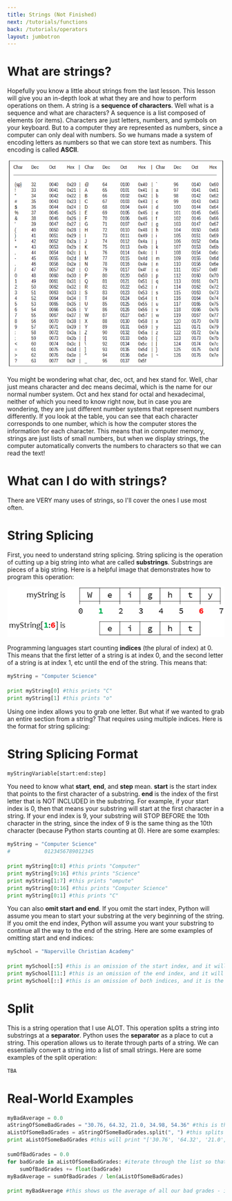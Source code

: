 ```yaml
---
title: Strings (Not Finished)
next: /tutorials/functions
back: /tutorials/operators
layout: jumbotron
---
```


# What are strings?

Hopefully you know a little about strings from the last lesson. This lesson will give you an in-depth look at what they are and how to perform operations on them. A string is a **sequence of characters**. Well what is a sequence and what are characters? A sequence is a list composed of elements (or items). Characters are just letters, numbers, and symbols on your keyboard. But to a computer they are represented as numbers, since a computer can only deal with numbers. So we humans made a system of encoding letters as numbers so that we can store text as numbers. This encoding is called **ASCII**.

![Ascii Table](imgs/ascii_table.gif)

You might be wondering what char, dec, oct, and hex stand for. Well, char just means character and dec means decimal, which is the name for our normal number system. Oct and hex stand for octal and hexadecimal, neither of which you need to know right now, but in case you are wondering, they are just different number systems that represent numbers differently. If you look at the table, you can see that each character corresponds to one number, which is how the computer stores the information for each character. This means that in computer memory, strings are just lists of small numbers, but when we display strings, the computer automatically converts the numbers to characters so that we can read the text!

# What can I do with strings?

There are VERY many uses of strings, so I'll cover the ones I use most often. 

# String Splicing

First, you need to understand string splicing. String splicing is the operation of cutting up a big string into what are called **substrings**. Substrings are pieces of a big string. Here is a helpful image that demonstrates how to program this operation:

![String Splicing](imgs/strings_example0.png)

Programming languages start counting **indices** (the plural of index) at 0. This means that the first letter of a string is at index 0, and the second letter of a string is at index 1, etc until the end of the string. This means that:

```python
myString = "Computer Science"

print myString[0] #this prints "C"
print myString[1] #this prints "o"
```

Using one index allows you to grab one letter. But what if we wanted to grab an entire section from a string? That requires using multiple indices. Here is the format for string splicing:

# String Splicing Format
```python
myStringVariable[start:end:step]
```

You need to know what **start**, **end**, and **step** mean. **start** is the start index that points to the first character of a substring. **end** is the index of the first letter that is NOT INCLUDED in the substring. For example, if your start index is 0, then that means your substring will start at the first character in a string. If your end index is 9, your substring will STOP BEFORE the 10th character in the string, since the index of 9 is the same thing as the 10th character (because Python starts counting at 0). Here are some examples:

```python
myString = "Computer Science"
#           0123456789012345

print myString[0:8] #this prints "Computer"
print myString[9:16] #this prints "Science"
print myString[1:7] #this prints "ompute"
print myString[0:16] #this prints "Computer Science"
print myString[0:1] #this prints "C"
```

You can also **omit start and end**. If you omit the start index, Python will assume you mean to start your substring at the very beginning of the string. If you omit the end index, Python will assume you want your substring to continue all the way to the end of the string. Here are some examples of omitting start and end indices:

```python
mySchool = "Naperville Christian Academy"

print mySchool[:5] #this is an omission of the start index, and it will print "Naper"
print mySchool[11:] #this is an omission of the end index, and it will print "Christian Academy"
print mySchool[::] #this is an omission of both indices, and it is the same thing as printing mySchool without any splicing
```

# Split

This is a string operation that I use ALOT. This operation splits a string into substrings at a **separator**. Python uses the **separator** as a place to cut a string. This operation allows us to iterate through parts of a string. We can essentially convert a string into a list of small strings. Here are some examples of the split operation:

```python
TBA
```

# Real-World Examples

```python
myBadAverage = 0.0
aStringOfSomeBadGrades = "30.76, 64.32, 21.0, 34.98, 54.36" #this is the string we are going to be dissecting
aListOfSomeBadGrades = aStringOfSomeBadGrades.split(", ") #this splits aStringOfSomeBadGrades into 5 small strings at each place where ", " occurs
print aListOfSomeBadGrades #this will print "['30.76', '64.32', '21.0', '34.98', '54.36']"

sumOfBadGrades = 0.0
for badGrade in aListOfSomeBadGrades: #iterate through the list so that we can perform operations on each item
	sumOfBadGrades += float(badGrade)
myBadAverage = sumOfBadGrades / len(aListOfSomeBadGrades)

print myBadAverage #this shows us the average of all our bad grades - it prints "41.084"
```